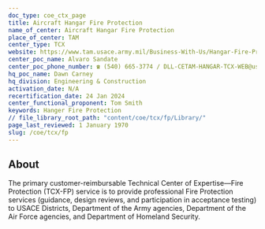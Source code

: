 ```yaml
---
doc_type: coe_ctx_page
title: Aircraft Hangar Fire Protection
name_of_center: Aircraft Hangar Fire Protection
place_of_center: TAM
center_type: TCX
website: https://www.tam.usace.army.mil/Business-With-Us/Hangar-Fire-Protection/
center_poc_name: Alvaro Sandate
center_poc_phone_number: ☎ (540) 665-3774 / DLL-CETAM-HANGAR-TCX-WEB@usace.army.mil
hq_poc_name: Dawn Carney
hq_division: Engineering & Construction
activation_date: N/A
recertification_date: 24 Jan 2024
center_functional_proponent: Tom Smith
keywords: Hanger Fire Protection
// file_library_root_path: "content/coe/tcx/fp/Library/"
page_last_reviewed: 1 January 1970
slug: /coe/tcx/fp
---
```


## About

The primary customer-reimbursable Technical Center of Expertise—Fire Protection (TCX-FP) service is to provide professional Fire Protection services (guidance, design reviews, and participation in acceptance testing) to USACE Districts, Department of the Army agencies, Department of the Air Force agencies, and Department of Homeland Security.
